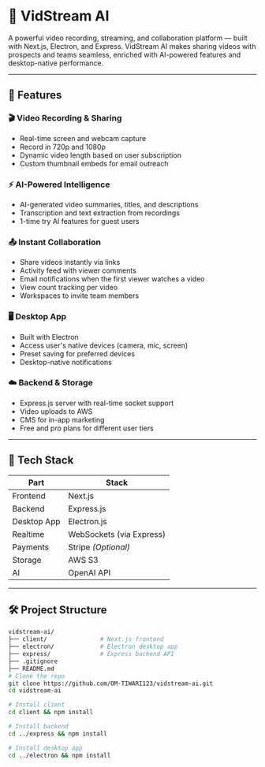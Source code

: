 # 🎥 VidStream AI

A powerful video recording, streaming, and collaboration platform — built with Next.js, Electron, and Express. VidStream AI makes sharing videos with prospects and teams seamless, enriched with AI-powered features and desktop-native performance.

---

## 🚀 Features

### 🎬 Video Recording & Sharing
- Real-time screen and webcam capture
- Record in 720p and 1080p
- Dynamic video length based on user subscription
- Custom thumbnail embeds for email outreach

### ⚡ AI-Powered Intelligence
- AI-generated video summaries, titles, and descriptions
- Transcription and text extraction from recordings
- 1-time try AI features for guest users

### 📤 Instant Collaboration
- Share videos instantly via links
- Activity feed with viewer comments
- Email notifications when the first viewer watches a video
- View count tracking per video
- Workspaces to invite team members

### 🖥️ Desktop App
- Built with Electron
- Access user's native devices (camera, mic, screen)
- Preset saving for preferred devices
- Desktop-native notifications

### ☁️ Backend & Storage
- Express.js server with real-time socket support
- Video uploads to AWS
- CMS for in-app marketing
- Free and pro plans for different user tiers

---

## 🧱 Tech Stack

| Part        | Stack              |
|-------------|-------------------|
| Frontend    | Next.js           |
| Backend     | Express.js        |
| Desktop App | Electron.js       |
| Realtime    | WebSockets (via Express) |
| Payments    | Stripe *(Optional)* |
| Storage     | AWS S3            |
| AI          | OpenAI API        |

---

## 🛠️ Project Structure

```bash
vidstream-ai/
├── client/               # Next.js frontend
├── electron/             # Electron desktop app
├── express/              # Express backend API
├── .gitignore
├── README.md
# Clone the repo
git clone https://github.com/OM-TIWARI123/vidstream-ai.git
cd vidstream-ai

# Install client
cd client && npm install

# Install backend
cd ../express && npm install

# Install desktop app
cd ../electron && npm install
